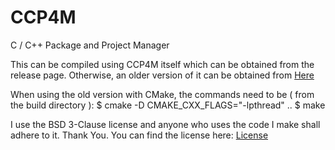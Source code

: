 # CCP4M
C / C++ Package and Project Manager

This can be compiled using CCP4M itself which can be obtained from the release page.
Otherwise, an older version of it can be obtained from [Here](https://github.com/Electrux/CCPP-Code/tree/master/CCP4M_Old)

When using the old version with CMake, the commands need to be ( from the build directory ):
	$ cmake -D CMAKE_CXX_FLAGS="-lpthread" ..
	$ make


I use the BSD 3-Clause license and anyone who uses the code I make shall adhere to it. Thank You.
You can find the license here:
[License](https://github.com/Electrux/Rust-Code/blob/master/LICENSE)
